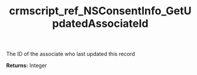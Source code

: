 ﻿---
title: crmscript_ref_NSConsentInfo_GetUpdatedAssociateId
description: Integer NSConsentInfo.GetUpdatedAssociateId()
intellisense: NSConsentInfo.GetUpdatedAssociateId
keywords: NSConsentInfo, GetUpdatedAssociateId
so.topic: reference
---

The ID of the associate who last updated this record

**Returns:** Integer


